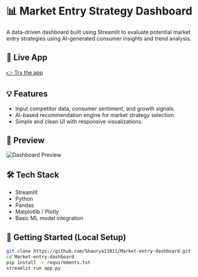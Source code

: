 # 📊 Market Entry Strategy Dashboard

A data-driven dashboard built using Streamlit to evaluate potential market entry strategies using AI-generated consumer insights and trend analysis.

## 🔗 Live App
[👉 Try the app](https://market-entry-dashboard.streamlit.app)

## 💡 Features
- Input competitor data, consumer sentiment, and growth signals.
- AI-based recommendation engine for market strategy selection.
- Simple and clean UI with responsive visualizations.

## 📸 Preview
![Dashboard Preview](screenshot.png)

## 🛠️ Tech Stack
- Streamlit
- Python
- Pandas
- Matplotlib / Plotly
- Basic ML model integration

## 🚀 Getting Started (Local Setup)
```bash
git clone https://github.com/Shaurya11011/Market-entry-dashboard.git
cd Market-entry-dashboard
pip install -r requirements.txt
streamlit run app.py
